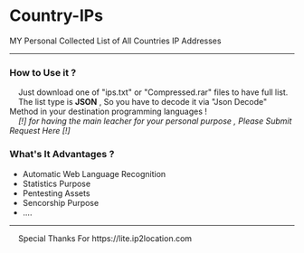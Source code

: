 # Country-IPs
MY Personal Collected List of All Countries IP Addresses<br>
<hr>
<h3>How to Use it ?</h3>
&nbsp;&nbsp;&nbsp;&nbsp;Just download one of "ips.txt" or "Compressed.rar" files to have full list.<br>
&nbsp;&nbsp;&nbsp;&nbsp;The list type is <b>JSON</b> , So you have to decode it via "Json Decode" Method in your destination programming languages !<br>
&nbsp;&nbsp;&nbsp;&nbsp;<i>[!] for having the main leacher for your personal purpose , Please Submit Request Here [!]</i><br>
<h3>What's It Advantages ?</h3>
<ul>
  <li>Automatic Web Language Recognition</li>
  <li>Statistics Purpose</li>
  <li>Pentesting Assets</li>
  <li>Sencorship Purpose</li>
  <li> ....</li>
</ul>
<hr>
&nbsp;&nbsp;&nbsp;&nbsp;Special Thanks For https://lite.ip2location.com
